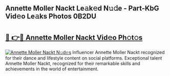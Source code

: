 ## Annette Moller Nackt Le𝚊k𝚎d N𝚞𝚍e - Part-KbG Vid𝚎o Le𝚊ks Photos 0B2DU

# <h2><a href="http://fb9dxam.evod.top/?m=Annette+Moller+Nackt">🔗 👉🔴 Annette Moller Nackt Vid𝚎o Ph𝚘t𝚘s</a></h2>

[![Annette Moller Nackt N𝚞d𝚎s](https://i.imgur.com/8V9OHl7.gif)](http://fb9dxam.evod.top/?m=Annette+Moller+Nackt)
Influencer Annette Moller Nackt recognized for their dance and lifestyle content on social platforms. Exceptional talent Annette Moller Nackt, recognized for their remarkable skills and achievements in the world of entertainment. 
